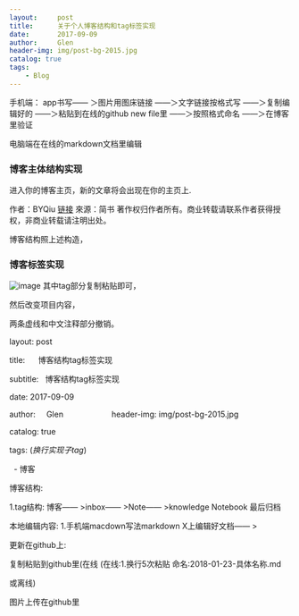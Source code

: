 ```yaml
---
layout:     post                    
title:      关于个人博客结构和tag标签实现
date:       2017-09-09             
author:     Glen                     
header-img: img/post-bg-2015.jpg  
catalog: true                      
tags:                              
    - Blog
---
```

手机端：
app书写—— ＞图片用图床链接 ——＞文字链接按格式写 ——＞复制编辑好的 ——＞粘贴到在线的github new file里 ——＞按照格式命名 ——＞在博客里验证

电脑端在在线的markdown文档里编辑   

###  博客主体结构实现

进入你的博客主页，新的文章将会出现在你的主页上.

作者：BYQiu
[链接](http://www.jianshu.com/p/e68fba58f75c)
來源：简书
著作权归作者所有。商业转载请联系作者获得授权，非商业转载请注明出处。

博客结构照上述构造，

###  博客标签实现
![image]( https://i.loli.net/2018/01/27/5a6c34dba64f9.png )
其中tag部分复制粘贴即可，

然后改变项目内容，

两条虚线和中文注释部分撤销。

layout:     post    
                
title:      博客结构tag标签实现

subtitle:   博客结构tag标签实现

date:       2017-09-09     
        
author:     Glen     
                
header-img: img/post-bg-2015.jpg  

catalog: true    
                  
tags:      (*换行实现子tag*)
                      
    - 博客

博客结构:

1.tag结构: 博客—— >inbox—— >Note—— >knowledge Notebook 最后归档

本地编辑内容: 1.手机端macdown写法markdown X上编辑好文档—— >

更新在github上:

复制粘贴到github里(在线 (在线:1.换行5次粘贴 命名:2018-01-23-具体名称.md

或离线)

图片上传在github里


     
                
